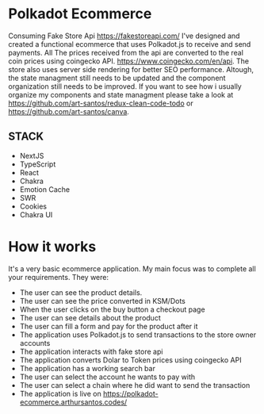 # Polkadot Ecommerce

Consuming Fake Store Api https://fakestoreapi.com/
I've designed and created a functional ecommerce that uses Polkadot.js to receive and send payments. All The prices received from the api are converted to the real coin prices using coingecko API. https://www.coingecko.com/en/api. The store also uses server side rendering for better SEO performance. Altough, the state managment still needs to be updated and the component organization still needs to be improved. If you want to see how i usually organize my components and state managment please take a look at https://github.com/art-santos/redux-clean-code-todo or https://github.com/art-santos/canva.

## STACK

- NextJS
- TypeScript
- React
- Chakra
- Emotion Cache
- SWR
- Cookies
- Chakra UI



# How it works
It's a very basic ecommerce application. My main focus was to complete all your requirements. They were:

- The user can see the product details.
- The user can see the price converted in KSM/Dots
- When the user clicks on the buy button a checkout page
- The user can see details about the product
- The user can fill a form and pay for the product after it
- The application uses Polkadot.js to send transactions to the store owner accounts
- The application interacts with fake store api
- The application converts Dolar to Token prices using coingecko API
- The application has a working search bar
- The user can select the account he wants to pay with
- The user can select a chain where he did want to send the transaction
- The application is live on https://polkadot-ecommerce.arthursantos.codes/
